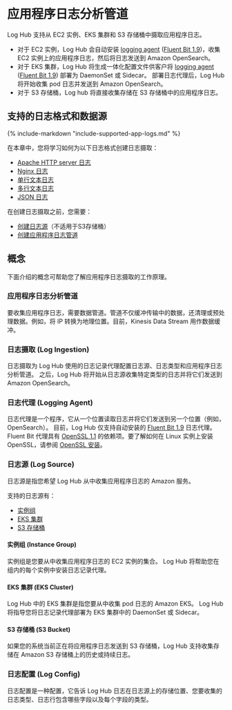 # 应用程序日志分析管道

Log Hub 支持从 EC2 实例、EKS 集群和 S3 存储桶中摄取应用程序日志。

- 对于 EC2 实例，Log Hub 会自动安装 [logging agent](#logging-agent) ([Fluent Bit 1.9][fluent-bit])，收集 EC2 实例上的应用程序日志，然后将日志发送到 Amazon OpenSearch。
- 对于 EKS 集群，Log Hub 将生成一体化配置文件供客户将 [logging agent](#logging-agent) ([Fluent Bit 1.9][fluent-bit]) 部署为 DaemonSet 或 Sidecar。 部署日志代理后，Log Hub 将开始收集 pod 日志并发送到 Amazon OpenSearch。
- 对于 S3 存储桶，Log hub 将直接收集存储在 S3 存储桶中的应用程序日志。

## 支持的日志格式和数据源
{%
include-markdown "include-supported-app-logs.md"
%}

在本章中，您将学习如何为以下日志格式创建日志摄取：

- [Apache HTTP server 日志](./apache.md)
- [Nginx 日志](./nginx.md)
- [单行文本日志](./single-line-text.md)
- [多行文本日志](./multi-line-text.md)
- [JSON 日志](./json.md)

在创建日志摄取之前，您需要：

- [创建日志源](./create-log-source.md)（不适用于S3存储桶）
- [创建应用程序日志管道](./create-applog-pipeline.md)

## 概念

下面介绍的概念可帮助您了解应用程序日志摄取的工作原理。

### 应用程序日志分析管道

要收集应用程序日志，需要数据管道。管道不仅缓冲传输中的数据，还清理或预处理数据。例如，将 IP 转换为地理位置。目前，Kinesis Data Stream 用作数据缓冲。

### 日志摄取 (Log Ingestion)
日志摄取为 Log Hub 使用的日志记录代理配置日志源、日志类型和应用程序日志分析管道。
之后，Log Hub 将开始从日志源收集特定类型的日志并将它们发送到 Amazon OpenSearch。

### 日志代理 (Logging Agent)
日志代理是一个程序，它从一个位置读取日志并将它们发送到另一个位置（例如，OpenSearch）。
目前，Log Hub 仅支持自动安装的 [Fluent Bit 1.9][fluent-bit] 日志代理。 Fluent Bit 代理具有 [OpenSSL 1.1][open-ssl] 的依赖项。要了解如何在 Linux 实例上安装 OpenSSL，请参阅 [OpenSSL 安装](../resources/open-ssl.md)。

### 日志源 (Log Source)
日志源是指您希望 Log Hub 从中收集应用程序日志的 Amazon 服务。

支持的日志源有：

* [实例组](#instances-group)
* [EKS 集群](#eks-cluster)
* [S3 存储桶](#s3-bucket)

#### 实例组 (Instance Group)

实例组是您要从中收集应用程序日志的 EC2 实例的集合。 Log Hub 将帮助您在组内的每个实例中安装日志记录代理。

#### EKS 集群 (EKS Cluster)

Log Hub 中的 EKS 集群是指您要从中收集 pod 日志的 Amazon EKS。 Log Hub 将指导您将日志记录代理部署为 EKS 集群中的 DaemonSet 或 Sidecar。

#### S3 存储桶 (S3 Bucket)

如果您的系统当前正在将应用程序日志发送到 S3 存储桶，Log Hub 支持收集存储在 Amazon S3 存储桶上的历史或持续日志。

### 日志配置 (Log Config)

日志配置是一种配置，它告诉 Log Hub 日志在日志源上的存储位置、您要收集的日志类型、日志行包含哪些字段以及每个字段的类型。

[fluent-bit]: https://docs.fluentbit.io/manual/
[open-ssl]: https://www.openssl.org/source/
